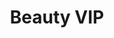 ---
order: '1'
title: Beauty VIP
description: SWA specializes in creating customized red carpet and influencer strategies for brands by sponsoring a variety of artists and digital influencers for awards shows, film premiers and ambassador programs. Our team works to negotiate contract budgets against contract deliverables on behalf of brands.
---